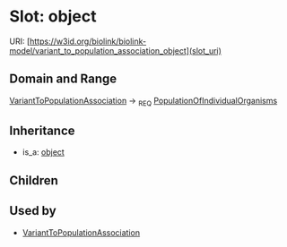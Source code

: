 # Slot: object




URI: [https://w3id.org/biolink/biolink-model/variant_to_population_association_object](slot_uri)
## Domain and Range

[VariantToPopulationAssociation](VariantToPopulationAssociation.md) ->  <sub>REQ</sub> [PopulationOfIndividualOrganisms](PopulationOfIndividualOrganisms.md)
## Inheritance

 *  is_a: [object](object.md)
## Children

## Used by

 * [VariantToPopulationAssociation](VariantToPopulationAssociation.md)
